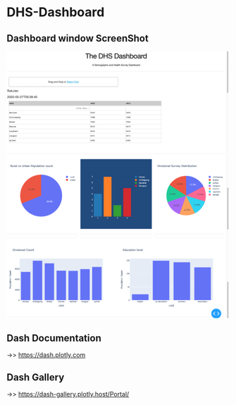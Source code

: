 # DHS-Dashboard

## Dashboard window ScreenShot
![Interface Screenshot](1.png)
![Interface Screenshot](2.png)
![Interface Screenshot](3.png)

## Dash Documentation
->> https://dash.plotly.com
## Dash Gallery
->> https://dash-gallery.plotly.host/Portal/
